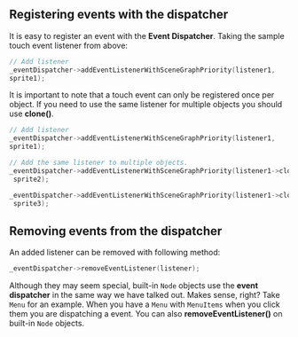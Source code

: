 ## Registering events with the dispatcher
It is easy to register an event with the __Event Dispatcher__. Taking the sample
touch event listener from above:

```cpp
// Add listener
_eventDispatcher->addEventListenerWithSceneGraphPriority(listener1,
sprite1);
```

It is important to note that a touch event can only be registered once per object.
If you need to use the same listener for multiple objects you should
use __clone()__.

```cpp
// Add listener
_eventDispatcher->addEventListenerWithSceneGraphPriority(listener1,
sprite1);

// Add the same listener to multiple objects.
_eventDispatcher->addEventListenerWithSceneGraphPriority(listener1->clone(),
 sprite2);

_eventDispatcher->addEventListenerWithSceneGraphPriority(listener1->clone(),
 sprite3);
```

## Removing events from the dispatcher
An added listener can be removed with following method:

```cpp
_eventDispatcher->removeEventListener(listener);
```

Although they may seem special, built-in `Node` objects use the __event dispatcher__
in the same way we have talked out. Makes sense, right? Take `Menu` for an example.
When you have a `Menu` with `MenuItems` when you click them you are dispatching a
event. You can also __removeEventListener()__ on built-in `Node` objects.
